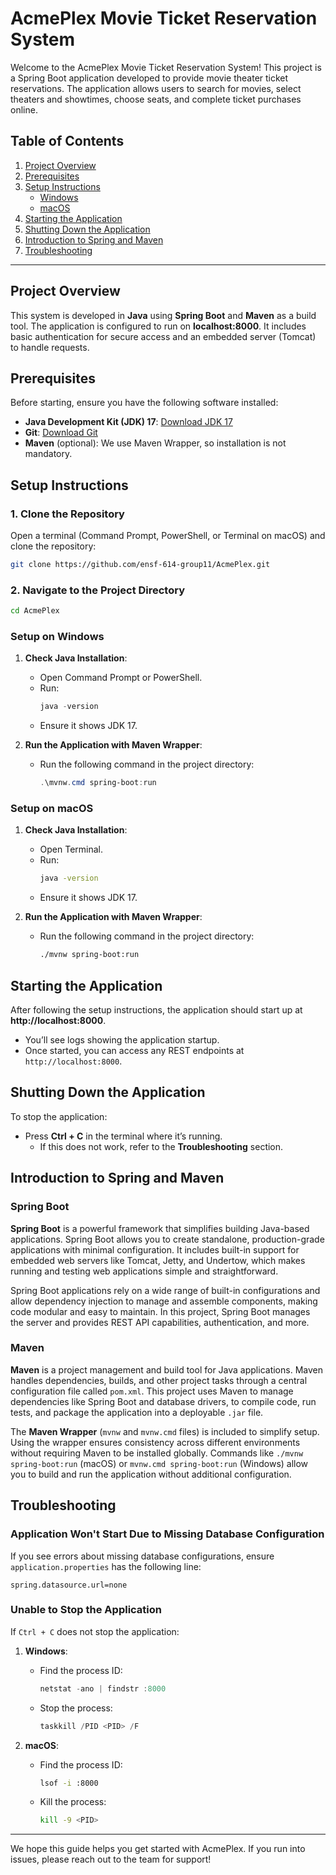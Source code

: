 
# AcmePlex Movie Ticket Reservation System

Welcome to the AcmePlex Movie Ticket Reservation System! This project is a Spring Boot application developed to provide movie theater ticket reservations. The application allows users to search for movies, select theaters and showtimes, choose seats, and complete ticket purchases online.

## Table of Contents
1. [Project Overview](#project-overview)
2. [Prerequisites](#prerequisites)
3. [Setup Instructions](#setup-instructions)
   - [Windows](#setup-on-windows)
   - [macOS](#setup-on-macos)
4. [Starting the Application](#starting-the-application)
5. [Shutting Down the Application](#shutting-down-the-application)
6. [Introduction to Spring and Maven](#introduction-to-spring-and-maven)
7. [Troubleshooting](#troubleshooting)

---

## Project Overview

This system is developed in **Java** using **Spring Boot** and **Maven** as a build tool. The application is configured to run on **localhost:8000**. It includes basic authentication for secure access and an embedded server (Tomcat) to handle requests.

## Prerequisites

Before starting, ensure you have the following software installed:
- **Java Development Kit (JDK) 17**: [Download JDK 17](https://www.oracle.com/java/technologies/javase/jdk17-archive-downloads.html)
- **Git**: [Download Git](https://git-scm.com/downloads)
- **Maven** (optional): We use Maven Wrapper, so installation is not mandatory.

## Setup Instructions

### 1. Clone the Repository

Open a terminal (Command Prompt, PowerShell, or Terminal on macOS) and clone the repository:

```bash
git clone https://github.com/ensf-614-group11/AcmePlex.git
```

### 2. Navigate to the Project Directory

```bash
cd AcmePlex
```

### Setup on Windows

1. **Check Java Installation**:
   - Open Command Prompt or PowerShell.
   - Run:
     ```powershell
     java -version
     ```
   - Ensure it shows JDK 17.

2. **Run the Application with Maven Wrapper**:
   - Run the following command in the project directory:
     ```powershell
     .\mvnw.cmd spring-boot:run
     ```

### Setup on macOS

1. **Check Java Installation**:
   - Open Terminal.
   - Run:
     ```bash
     java -version
     ```
   - Ensure it shows JDK 17.

2. **Run the Application with Maven Wrapper**:
   - Run the following command in the project directory:
     ```bash
     ./mvnw spring-boot:run
     ```

## Starting the Application

After following the setup instructions, the application should start up at **http://localhost:8000**.

- You’ll see logs showing the application startup.
- Once started, you can access any REST endpoints at `http://localhost:8000`.

## Shutting Down the Application

To stop the application:
- Press **Ctrl + C** in the terminal where it’s running.
  - If this does not work, refer to the **Troubleshooting** section.

## Introduction to Spring and Maven

### Spring Boot
**Spring Boot** is a powerful framework that simplifies building Java-based applications. Spring Boot allows you to create standalone, production-grade applications with minimal configuration. It includes built-in support for embedded web servers like Tomcat, Jetty, and Undertow, which makes running and testing web applications simple and straightforward.

Spring Boot applications rely on a wide range of built-in configurations and allow dependency injection to manage and assemble components, making code modular and easy to maintain. In this project, Spring Boot manages the server and provides REST API capabilities, authentication, and more.

### Maven
**Maven** is a project management and build tool for Java applications. Maven handles dependencies, builds, and other project tasks through a central configuration file called `pom.xml`. This project uses Maven to manage dependencies like Spring Boot and database drivers, to compile code, run tests, and package the application into a deployable `.jar` file.

The **Maven Wrapper** (`mvnw` and `mvnw.cmd` files) is included to simplify setup. Using the wrapper ensures consistency across different environments without requiring Maven to be installed globally. Commands like `./mvnw spring-boot:run` (macOS) or `mvnw.cmd spring-boot:run` (Windows) allow you to build and run the application without additional configuration.

## Troubleshooting

### Application Won't Start Due to Missing Database Configuration
If you see errors about missing database configurations, ensure `application.properties` has the following line:
```properties
spring.datasource.url=none
```

### Unable to Stop the Application
If `Ctrl + C` does not stop the application:
1. **Windows**:
   - Find the process ID:
     ```powershell
     netstat -ano | findstr :8000
     ```
   - Stop the process:
     ```powershell
     taskkill /PID <PID> /F
     ```

2. **macOS**:
   - Find the process ID:
     ```bash
     lsof -i :8000
     ```
   - Kill the process:
     ```bash
     kill -9 <PID>
     ```

---

We hope this guide helps you get started with AcmePlex. If you run into issues, please reach out to the team for support!
